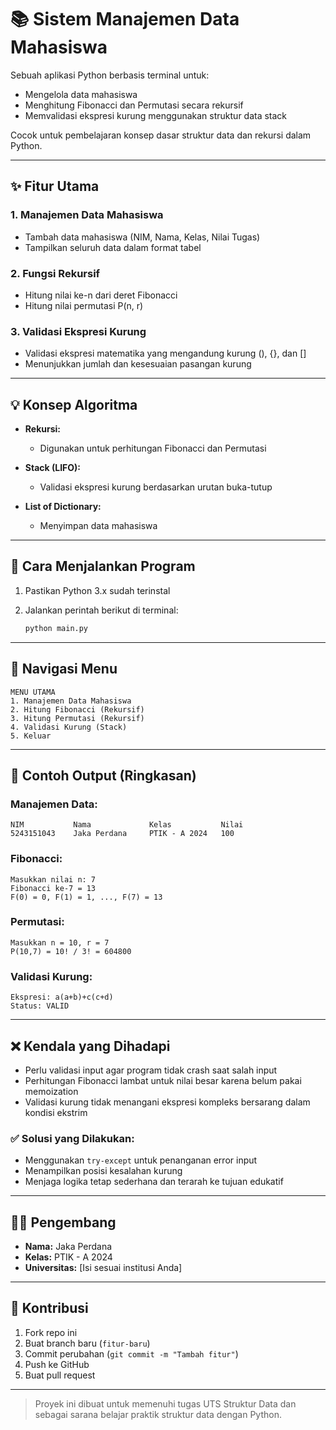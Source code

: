 # 📚 Sistem Manajemen Data Mahasiswa

Sebuah aplikasi Python berbasis terminal untuk:

* Mengelola data mahasiswa
* Menghitung Fibonacci dan Permutasi secara rekursif
* Memvalidasi ekspresi kurung menggunakan struktur data stack

Cocok untuk pembelajaran konsep dasar struktur data dan rekursi dalam Python.

---

## ✨ Fitur Utama

### 1. Manajemen Data Mahasiswa

* Tambah data mahasiswa (NIM, Nama, Kelas, Nilai Tugas)
* Tampilkan seluruh data dalam format tabel

### 2. Fungsi Rekursif

* Hitung nilai ke-n dari deret Fibonacci
* Hitung nilai permutasi P(n, r)

### 3. Validasi Ekspresi Kurung

* Validasi ekspresi matematika yang mengandung kurung (), {}, dan \[]
* Menunjukkan jumlah dan kesesuaian pasangan kurung

---

## 💡 Konsep Algoritma

* **Rekursi:**

  * Digunakan untuk perhitungan Fibonacci dan Permutasi

* **Stack (LIFO):**

  * Validasi ekspresi kurung berdasarkan urutan buka-tutup

* **List of Dictionary:**

  * Menyimpan data mahasiswa

---

## 🔧 Cara Menjalankan Program

1. Pastikan Python 3.x sudah terinstal
2. Jalankan perintah berikut di terminal:

   ```bash
   python main.py
   ```

---

## 🔹 Navigasi Menu

```
MENU UTAMA
1. Manajemen Data Mahasiswa
2. Hitung Fibonacci (Rekursif)
3. Hitung Permutasi (Rekursif)
4. Validasi Kurung (Stack)
5. Keluar
```

---

## 📄 Contoh Output (Ringkasan)

### Manajemen Data:

```
NIM           Nama             Kelas           Nilai
5243151043    Jaka Perdana     PTIK - A 2024   100
```

### Fibonacci:

```
Masukkan nilai n: 7
Fibonacci ke-7 = 13
F(0) = 0, F(1) = 1, ..., F(7) = 13
```

### Permutasi:

```
Masukkan n = 10, r = 7
P(10,7) = 10! / 3! = 604800
```

### Validasi Kurung:

```
Ekspresi: a(a+b)+c(c+d)
Status: VALID
```

---

## ❌ Kendala yang Dihadapi

* Perlu validasi input agar program tidak crash saat salah input
* Perhitungan Fibonacci lambat untuk nilai besar karena belum pakai memoization
* Validasi kurung tidak menangani ekspresi kompleks bersarang dalam kondisi ekstrim

### ✅ Solusi yang Dilakukan:

* Menggunakan `try-except` untuk penanganan error input
* Menampilkan posisi kesalahan kurung
* Menjaga logika tetap sederhana dan terarah ke tujuan edukatif

---

## 👨‍💼 Pengembang

* **Nama:** Jaka Perdana
* **Kelas:** PTIK - A 2024
* **Universitas:** \[Isi sesuai institusi Anda]

---

## 🙌 Kontribusi

1. Fork repo ini
2. Buat branch baru (`fitur-baru`)
3. Commit perubahan (`git commit -m "Tambah fitur"`)
4. Push ke GitHub
5. Buat pull request

---

> Proyek ini dibuat untuk memenuhi tugas UTS Struktur Data dan sebagai sarana belajar praktik struktur data dengan Python.
